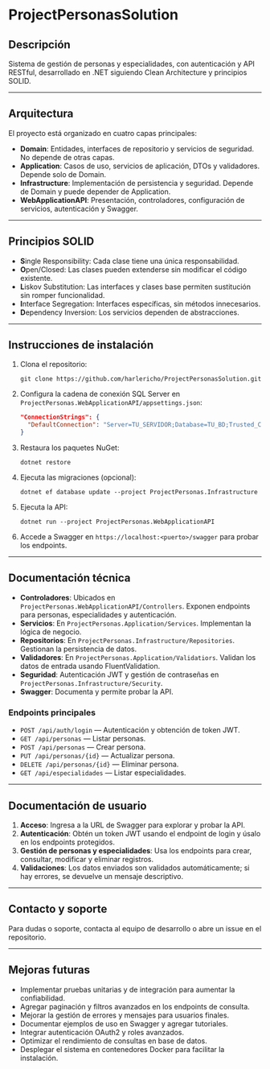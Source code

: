 # ProjectPersonasSolution

## Descripción

Sistema de gestión de personas y especialidades, con autenticación y API RESTful, desarrollado en .NET siguiendo Clean Architecture y principios SOLID.

---

## Arquitectura

El proyecto está organizado en cuatro capas principales:

- **Domain**: Entidades, interfaces de repositorio y servicios de seguridad. No depende de otras capas.
- **Application**: Casos de uso, servicios de aplicación, DTOs y validadores. Depende solo de Domain.
- **Infrastructure**: Implementación de persistencia y seguridad. Depende de Domain y puede depender de Application.
- **WebApplicationAPI**: Presentación, controladores, configuración de servicios, autenticación y Swagger.

---

## Principios SOLID

- **S**ingle Responsibility: Cada clase tiene una única responsabilidad.
- **O**pen/Closed: Las clases pueden extenderse sin modificar el código existente.
- **L**iskov Substitution: Las interfaces y clases base permiten sustitución sin romper funcionalidad.
- **I**nterface Segregation: Interfaces específicas, sin métodos innecesarios.
- **D**ependency Inversion: Los servicios dependen de abstracciones.

---

## Instrucciones de instalación

1. Clona el repositorio:
   ```
   git clone https://github.com/harlericho/ProjectPersonasSolution.git
   ```
2. Configura la cadena de conexión SQL Server en `ProjectPersonas.WebApplicationAPI/appsettings.json`:
   ```json
   "ConnectionStrings": {
     "DefaultConnection": "Server=TU_SERVIDOR;Database=TU_BD;Trusted_Connection=True;"
   }
   ```
3. Restaura los paquetes NuGet:
   ```
   dotnet restore
   ```
4. Ejecuta las migraciones (opcional):
   ```
   dotnet ef database update --project ProjectPersonas.Infrastructure
   ```
5. Ejecuta la API:
   ```
   dotnet run --project ProjectPersonas.WebApplicationAPI
   ```
6. Accede a Swagger en `https://localhost:<puerto>/swagger` para probar los endpoints.

---

## Documentación técnica

- **Controladores**: Ubicados en `ProjectPersonas.WebApplicationAPI/Controllers`. Exponen endpoints para personas, especialidades y autenticación.
- **Servicios**: En `ProjectPersonas.Application/Services`. Implementan la lógica de negocio.
- **Repositorios**: En `ProjectPersonas.Infrastructure/Repositories`. Gestionan la persistencia de datos.
- **Validadores**: En `ProjectPersonas.Application/Validatiors`. Validan los datos de entrada usando FluentValidation.
- **Seguridad**: Autenticación JWT y gestión de contraseñas en `ProjectPersonas.Infrastructure/Security`.
- **Swagger**: Documenta y permite probar la API.

### Endpoints principales

- `POST /api/auth/login` — Autenticación y obtención de token JWT.
- `GET /api/personas` — Listar personas.
- `POST /api/personas` — Crear persona.
- `PUT /api/personas/{id}` — Actualizar persona.
- `DELETE /api/personas/{id}` — Eliminar persona.
- `GET /api/especialidades` — Listar especialidades.

---

## Documentación de usuario

1. **Acceso**: Ingresa a la URL de Swagger para explorar y probar la API.
2. **Autenticación**: Obtén un token JWT usando el endpoint de login y úsalo en los endpoints protegidos.
3. **Gestión de personas y especialidades**: Usa los endpoints para crear, consultar, modificar y eliminar registros.
4. **Validaciones**: Los datos enviados son validados automáticamente; si hay errores, se devuelve un mensaje descriptivo.

---

## Contacto y soporte

Para dudas o soporte, contacta al equipo de desarrollo o abre un issue en el repositorio.

---

## Mejoras futuras

- Implementar pruebas unitarias y de integración para aumentar la confiabilidad.
- Agregar paginación y filtros avanzados en los endpoints de consulta.
- Mejorar la gestión de errores y mensajes para usuarios finales.
- Documentar ejemplos de uso en Swagger y agregar tutoriales.
- Integrar autenticación OAuth2 y roles avanzados.
- Optimizar el rendimiento de consultas en base de datos.
- Desplegar el sistema en contenedores Docker para facilitar la instalación.

